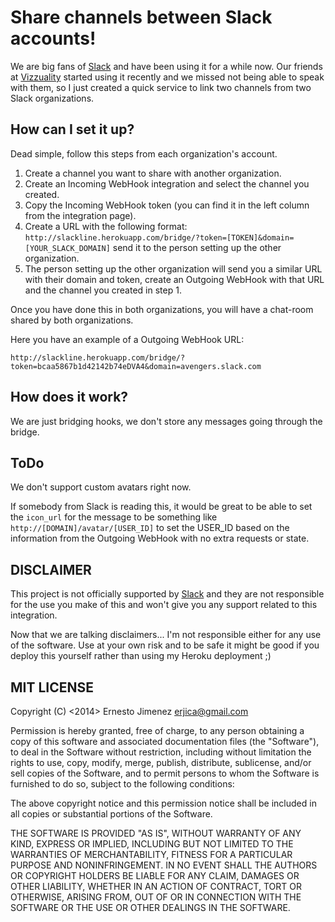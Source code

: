 # Share channels between Slack accounts!

We are big fans of [Slack][slack] and have been using it for a while
now. Our friends at [Vizzuality][vizzuality] started using it recently
and we missed not being able to speak with them, so I just created a
quick service to link two channels from two Slack organizations.

## How can I set it up?

Dead simple, follow this steps from each organization's account.

 1. Create a channel you want to share with another organization.
 2. Create an Incoming WebHook integration and select the channel you created.
 3. Copy the Incoming WebHook token (you can find it in the left column
    from the integration page).
 4. Create a URL with the following format: ```http://slackline.herokuapp.com/bridge/?token=[TOKEN]&domain=[YOUR_SLACK_DOMAIN]``` send it to the person setting up the other organization.
 5. The person setting up the other organization will send you a similar
    URL with their domain and token, create an Outgoing WebHook with
    that URL and the channel you created in step 1.

Once you have done this in both organizations, you will have a chat-room
shared by both organizations.

Here you have an example of a Outgoing WebHook URL:

```
http://slackline.herokuapp.com/bridge/?token=bcaa5867b1d42142b74eDVA4&domain=avengers.slack.com
```

## How does it work?

We are just bridging hooks, we don't store any messages going through
the bridge.

## ToDo

We don't support custom avatars right now.

If somebody from Slack is reading this, it would be great to be able to
set the ```icon_url``` for the message to be something like
```http://[DOMAIN]/avatar/[USER_ID]``` to set the USER_ID based on the
information from the Outgoing WebHook with no extra requests or state.

## DISCLAIMER

This project is not officially supported by [Slack][slack] and they are
not responsible for the use you make of this and won't give you any
support related to this integration.

Now that we are talking disclaimers... I'm not responsible either for
any use of the software. Use at your own risk and to be safe it might be
good if you deploy this yourself rather than using my Heroku deployment ;)

## MIT LICENSE

Copyright (C) <2014> Ernesto Jimenez <erjica@gmail.com>


Permission is hereby granted, free of charge, to any person obtaining a
copy of this software and associated documentation files (the
"Software"), to deal in the Software without restriction, including
without limitation the rights to use, copy, modify, merge, publish,
distribute, sublicense, and/or sell copies of the Software, and to
permit persons to whom the Software is furnished to do so, subject to
the following conditions:

The above copyright notice and this permission notice shall be included
in all copies or substantial portions of the Software.

THE SOFTWARE IS PROVIDED "AS IS", WITHOUT WARRANTY OF ANY KIND, EXPRESS
OR IMPLIED, INCLUDING BUT NOT LIMITED TO THE WARRANTIES OF
MERCHANTABILITY, FITNESS FOR A PARTICULAR PURPOSE AND NONINFRINGEMENT.
IN NO EVENT SHALL THE AUTHORS OR COPYRIGHT HOLDERS BE LIABLE FOR ANY
CLAIM, DAMAGES OR OTHER LIABILITY, WHETHER IN AN ACTION OF CONTRACT,
TORT OR OTHERWISE, ARISING FROM, OUT OF OR IN CONNECTION WITH THE
SOFTWARE OR THE USE OR OTHER DEALINGS IN THE SOFTWARE.


[slack]: http://slack.com
[vizzuality]: http://vizzuality.com
